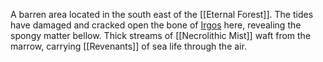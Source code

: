 A barren area located in the south east of the [[Eternal Forest]]. The tides have damaged and cracked open the bone of [Irgos](Cadaver%20of%20Irgos) here, revealing the spongy matter bellow. Thick streams of [[Necrolithic Mist]] waft from the marrow, carrying [[Revenants]] of sea life through the air.